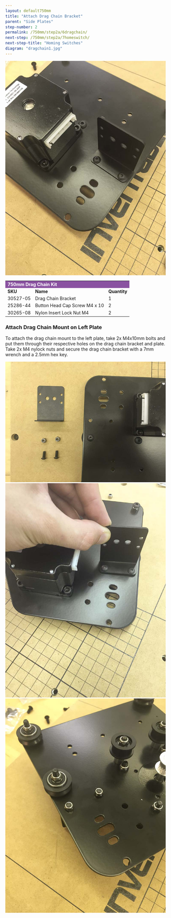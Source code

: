 ```yaml
---
layout: default750mm
title: "Attach Drag Chain Bracket"
parent: "Side Plates"
step-number: 2
permalink: /750mm/step2a/6dragchain/
next-step: /750mm/step2a/7homeswitch/
next-step-title: "Homing Switches"
diagram: "dragchain1.jpg"
---
```

<img src="jpfsimage4.jpg">

<table>
  <tr>
    <td style="color:#fff;background: #8A52A1" colspan="3">
      <b>750mm Drag Chain Kit</b>
    </td>
  </tr>
  <tr>
    <td>
      <b>SKU</b>
    </td>
    <td>
      <b>Name</b>
    </td>
    <td>
      <b>Quantity</b>
    </td>
  </tr>
  <tr>
    <td>
      30527-05
    </td>
    <td>
      Drag Chain Bracket
    </td>
    <td>
      1
    </td>
  </tr>
  <tr>
    <td>
      25286-44
    </td>
    <td>
      Button Head Cap Screw M4 x 10
    </td>
    <td>
      2
    </td>
  </tr>
  <tr>
    <td>
      30265-08
    </td>
    <td>
      Nylon Insert Lock Nut M4
    </td>
    <td>
      2
    </td>
  </tr>
</table>


<h3>Attach Drag Chain Mount on Left Plate</h3>

To attach the drag chain mount to the left plate, take 2x M4x10mm bolts and put them through their respective holes on the drag chain bracket and plate. Take 2x M4 nylock nuts and secure the drag chain bracket with a 7mm wrench and a 2.5mm hex key.

<img src="jpfsimage1.jpg">

<img src="jpfsimage2.jpg">

<img src="jpfsimage3.jpg">
